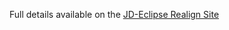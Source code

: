 Full details available on the [JD-Eclipse Realign Site](http://mchr3k.github.com/jdeclipse-realign/)
